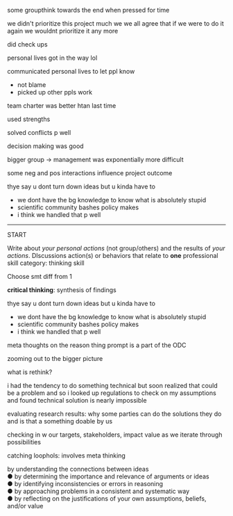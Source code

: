 some groupthink towards the end when pressed for time

we didn't prioritize this project much we we all agree that if we were to do it again we wouldnt prioritize it any more

did check ups

personal lives got in the way lol

communicated personal lives to let ppl know 
- not blame
- picked up other ppls work

team charter was better htan last time

used strengths

solved conflicts p well

decision making was good

bigger group -> management was exponentially more difficult

some neg and pos interactions influence project outcome

thye say u dont turn down ideas but u kinda have to
- we dont have the bg knowledge to know what is absolutely stupid
- scientific community bashes policy makes
- i think we handled that p well


****

START

Write about *your personal actions* (not group/others) and the results of *your actions*. DIscussions action(s) or behaviors that relate to **one** professional skill category: thinking skill

Choose smt diff from 1

**critical thinking**: synthesis of findings

thye say u dont turn down ideas but u kinda have to
- we dont have the bg knowledge to know what is absolutely stupid
- scientific community bashes policy makes
- i think we handled that p well

meta thoughts on the reason thing prompt is a part of the ODC

zooming out to the bigger picture

what is rethink?

i had the tendency to do something technical but soon realized that could be a problem and so i looked up regulations to check on my assumptions and found technical solution is nearly impossible

evaluating research results: why some parties can do the solutions they do and is that a something doable by us

checking in w our targets, stakeholders, impact value as we iterate through possibilities

catching loophols: involves meta thinking

by understanding the connections between ideas  
● by determining the importance and relevance of arguments or ideas  
● by identifying inconsistencies or errors in reasoning  
● by approaching problems in a consistent and systematic way  
● by reflecting on the justifications of your own assumptions, beliefs, and/or value